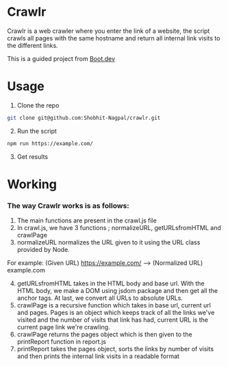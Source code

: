 # Crawlr
Crawlr is a web crawler where you enter the link of a website, the script crawls all pages with the same hostname and return all internal link visits to the different links.

This is a guided project from <a href="https://boot.dev">Boot.dev</a>

# Usage
1. Clone the repo
```bash
git clone git@github.com:Shobhit-Nagpal/crawlr.git
```
2. Run the script
```bash
npm run https://example.com/
```
3. Get results

# Working
### The way Crawlr works is as follows:
1. The main functions are present in the crawl.js file 
2. In crawl.js, we have 3 functions ; normalizeURL, getURLsfromHTML and crawlPage
3. normalizeURL normalizes the URL given to it using the URL class provided by Node.

For example:
(Given URL) https://example.com/ --> (Normalized URL) example.com

4. getURLsfromHTML takes in the HTML body and base url. With the HTML body, we make a DOM using jsdom package and then get all the anchor tags. At last, we convert all URLs to absolute URLs.
5. crawlPage is a recursive function which takes in base url, current url and pages. Pages is an object which keeps track of all the links we've visited and the number of visits that link has had, current URL is the current page link we're crawling. 
6. crawlPage returns the pages object which is then given to the printReport function in report.js
7. printReport takes the pages object, sorts the links by number of visits and then prints the internal link visits in a readable format 
